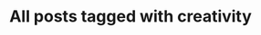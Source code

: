 ---
layout: tag
title: "All posts tagged with creativity"
permalink: /weblog/tags/creativity/
taxonomy: creativity
---
